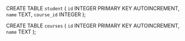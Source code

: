 CREATE TABLE `student` (
`id` INTEGER PRIMARY KEY AUTOINCREMENT,
`name` TEXT,
`course_id` INTEGER
);

CREATE TABLE `courses` (
`id` INTEGER PRIMARY KEY AUTOINCREMENT,
`name` TEXT
);
